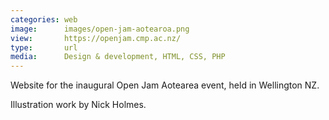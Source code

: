 ```yaml
---
categories: web
image:      images/open-jam-aotearoa.png
view:       https://openjam.cmp.ac.nz/
type:       url
media:      Design & development, HTML, CSS, PHP
---
```

Website for the inaugural Open Jam Aotearea event, held in Wellington NZ.

Illustration work by Nick Holmes.
